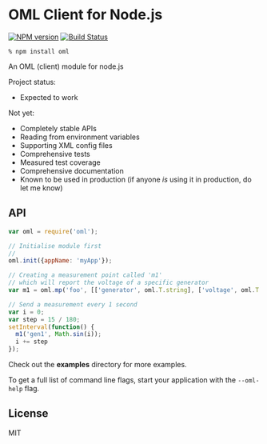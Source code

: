 OML Client for Node.js
=======================

[![NPM version](https://badge.fury.io/js/oml.png)](http://badge.fury.io/js/oml)
[![Build Status](https://travis-ci.org/mytestbed/oml4node.png)](https://travis-ci.org/mytestbed/oml4node)

    % npm install oml

<!--
 * [GitHub pages][gh-pages]
 * [API reference][gh-pages-apiref]
-->

An OML (client) module for node.js

Project status:

 - Expected to work

Not yet:

 - Completely stable APIs
 - Reading from environment variables
 - Supporting XML config files
 - Comprehensive tests
 - Measured test coverage
 - Comprehensive documentation
 - Known to be used in production (if anyone *is* using it in
   production, do let me know)


API
---


```javascript
var oml = require('oml');

// Initialise module first
//
oml.init({appName: 'myApp'});

// Creating a measurement point called 'm1' 
// which will report the voltage of a specific generator
var m1 = oml.mp('foo', [['generator', oml.T.string], ['voltage', oml.T.double]]);

// Send a measurement every 1 second
var i = 0;
var step = 15 / 180;
setInterval(function() {
  m1('gen1', Math.sin(i));
  i += step
});

```

Check out the __examples__ directory for more examples.

To get a full list of command line flags, start your application with the `--oml-help` flag.

License
-------

MIT